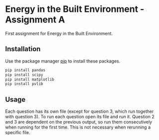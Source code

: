 # Energy in the Built Environment - Assignment A

First assignment for Energy in the Built Environment.

## Installation

Use the package manager [pip](https://pip.pypa.io/en/stable/) to install these packages.

```bash
pip install pandas
pip install scipy
pip install matplotlib
pip install pvlib
```

## Usage

Each question has its own file (except for question 3, which run together with question 3). To run each question open its file and run it. Question 2 and 3 are dependent on the previous output, so run them consecutively when running for the first time. This is not necessary when rerunning a specific file.